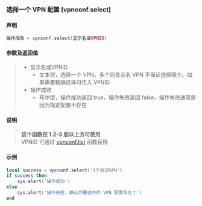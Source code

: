 ### 选择一个 VPN 配置 (**vpnconf\.select**)


#### 声明
```lua
操作成败 = vpnconf.select(显示名或VPNID)
```


#### 参数及返回值
> - 显示名或VPNID
>   - 文本型，选择一个 VPN，多个同显示名 VPN 不保证选择哪个。如果需要精确选择可传入 VPNID
> - 操作成败
>   - 布尔型，操作成功返回 true，操作失败返回 false，操作失败通常是因为指定配置不存在


#### 说明
> **这个函数在 1\.2\-3 版以上方可使用**  
> VPNID 可通过 [vpnconf.list](/Handbook/vpnconf/vpnconf.list.md) 函数获得  


#### 示例  
```lua
local success = vpnconf.select('1个测试VPN')
if success then
    sys.alert('操作成功')
else
    sys.alert('操作失败，确认你要选中的 VPN 配置存在？')
end
```


